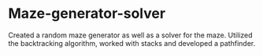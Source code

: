 # Maze-generator-solver

Created a random maze generator as well as a solver for the maze. Utilized the backtracking algorithm, worked with stacks and developed a pathfinder.
